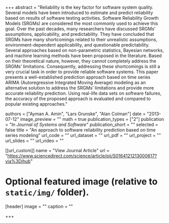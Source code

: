 +++
abstract = "Reliability is the key factor for software system quality. Several models have been introduced to estimate and predict reliability based on results of software testing activities. Software Reliability Growth Models (SRGMs) are considered the most commonly used to achieve this goal. Over the past decades, many researchers have discussed SRGMs’ assumptions, applicability, and predictability. They have concluded that SRGMs have many shortcomings related to their unrealistic assumptions, environment-dependent applicability, and questionable predictability. Several approaches based on non-parametric statistics, Bayesian networks, and machine learning methods have been proposed in the literature. Based on their theoretical nature, however, they cannot completely address the SRGMs’ limitations. Consequently, addressing these shortcomings is still a very crucial task in order to provide reliable software systems. This paper presents a well-established prediction approach based on time series ARIMA (Autoregressive Integrated Moving Average) modeling as an alternative solution to address the SRGMs’ limitations and provide more accurate reliability prediction. Using real-life data sets on software failures, the accuracy of the proposed approach is evaluated and compared to popular existing approaches."

authors = ["Ayman A. Amin", "Lars Grunske", "Alan Colman"]
date = "2013-07-12"
image_preview = ""
math = true
publication_types = ["2"]
publication = "In *Journal of Systems and Software*"
publication_short = ""
selected = false
title = "An approach to software reliability prediction based on time series modeling"
url_code = ""
url_dataset = ""
url_pdf = ""
url_project = ""
url_slides = ""
url_video = ""

[[url_custom]]
name = "View Journal Article"
url = "https://www.sciencedirect.com/science/article/pii/S0164121213000617?via%3Dihub"

# Optional featured image (relative to `static/img/` folder).
[header]
image = ""
caption = ""

+++

